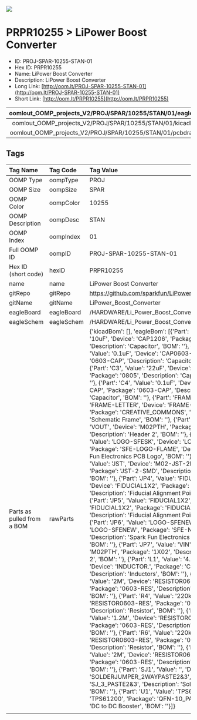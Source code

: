


  
![][im]
# PRPR10255 > LiPower Boost Converter

- ID: PROJ-SPAR-10255-STAN-01
- Hex ID: PRPR10255
- Name: LiPower Boost Converter
- Description: LiPower Boost Converter
- Long Link: [http://oom.lt/PROJ-SPAR-10255-STAN-01](http://oom.lt/PROJ-SPAR-10255-STAN-01)
- Short Link: [http://oom.lt/PRPR10255](http://oom.lt/PRPR10255)
  

|oomlout_OOMP_projects_V2/PROJ/SPAR/10255/STAN/01/eagleImage.png|oomlout_OOMP_projects_V2/PROJ/SPAR/10255/STAN/01/eagleSchemImage.png|oomlout_OOMP_projects_V2/PROJ/SPAR/10255/STAN/01/kicadPcb3dFront.png|oomlout_OOMP_projects_V2/PROJ/SPAR/10255/STAN/01/kicadPcb3dBack.png|
| :---: | :---: | :---: | :---: |
|oomlout_OOMP_projects_V2/PROJ/SPAR/10255/STAN/01/kicadPcb3d.png|oomlout_OOMP_projects_V2/PROJ/SPAR/10255/STAN/01/bomBack.png|oomlout_OOMP_projects_V2/PROJ/SPAR/10255/STAN/01/bomFront.png|oomlout_OOMP_projects_V2/PROJ/SPAR/10255/STAN/01/pcbdraw.svg|
|oomlout_OOMP_projects_V2/PROJ/SPAR/10255/STAN/01/pcbdrawBack.svg||||

## Tags
  

|Tag Name|Tag Code|Tag Value|
| :--- | :--- | :--- |
|OOMP Type|oompType|PROJ|
|OOMP Size|oompSize|SPAR|
|OOMP Color|oompColor|10255|
|OOMP Description|oompDesc|STAN|
|OOMP Index|oompIndex|01|
|Full OOMP ID|oompID|PROJ-SPAR-10255-STAN-01|
|Hex ID (short code)|hexID|PRPR10255|
|name|name|LiPower Boost Converter|
|gitRepo|gitRepo|https://github.com/sparkfun/LiPower_Boost_Converter|
|gitName|gitName|LiPower_Boost_Converter|
|eagleBoard|eagleBoard|/HARDWARE/Li_Power_Boost_Converter.brd|
|eagleSchem|eagleSchem|/HARDWARE/Li_Power_Boost_Converter.sch|
|Parts as pulled from a BOM|rawParts|{'kicadBom': [], 'eagleBom': [{'Part': 'C1', 'Value': '10uF', 'Device': 'CAP1206', 'Package': '1206', 'Description': 'Capacitor', 'BOM': ''}, {'Part': 'C2', 'Value': '0.1uF', 'Device': 'CAP0603-CAP', 'Package': '0603-CAP', 'Description': 'Capacitor', 'BOM': ''}, {'Part': 'C3', 'Value': '22uF', 'Device': 'CAP0805', 'Package': '0805', 'Description': 'Capacitor', 'BOM': ''}, {'Part': 'C4', 'Value': '0.1uF', 'Device': 'CAP0603-CAP', 'Package': '0603-CAP', 'Description': 'Capacitor', 'BOM': ''}, {'Part': 'FRAME1', 'Value': 'FRAME-LETTER', 'Device': 'FRAME-LETTER', 'Package': 'CREATIVE_COMMONS', 'Description': 'Schematic Frame', 'BOM': ''}, {'Part': 'JP1', 'Value': 'VOUT', 'Device': 'M02PTH', 'Package': '1X02', 'Description': 'Header 2', 'BOM': ''}, {'Part': 'JP2', 'Value': 'LOGO-SFESK', 'Device': 'LOGO-SFESK', 'Package': 'SFE-LOGO-FLAME', 'Description': 'Spark Fun Electronics PCB Logo', 'BOM': ''}, {'Part': 'JP3', 'Value': 'JST', 'Device': 'M02-JST-2MM-SMT', 'Package': 'JST-2-SMD', 'Description': 'Header 2', 'BOM': ''}, {'Part': 'JP4', 'Value': 'FIDUCIAL1X2', 'Device': 'FIDUCIAL1X2', 'Package': 'FIDUCIAL-1X2', 'Description': 'Fiducial Alignment Points', 'BOM': ''}, {'Part': 'JP5', 'Value': 'FIDUCIAL1X2', 'Device': 'FIDUCIAL1X2', 'Package': 'FIDUCIAL-1X2', 'Description': 'Fiducial Alignment Points', 'BOM': ''}, {'Part': 'JP6', 'Value': 'LOGO-SFENEW', 'Device': 'LOGO-SFENEW', 'Package': 'SFE-NEW-WEBLOGO', 'Description': 'Spark Fun Electronics PCB Logo', 'BOM': ''}, {'Part': 'JP7', 'Value': 'VIN', 'Device': 'M02PTH', 'Package': '1X02', 'Description': 'Header 2', 'BOM': ''}, {'Part': 'L1', 'Value': '4.7uH, 1.2A', 'Device': 'INDUCTOR.', 'Package': 'CDRH2D09', 'Description': 'Inductors', 'BOM': ''}, {'Part': 'R3', 'Value': '2M', 'Device': 'RESISTOR0603-RES', 'Package': '0603-RES', 'Description': 'Resistor', 'BOM': ''}, {'Part': 'R4', 'Value': '220k', 'Device': 'RESISTOR0603-RES', 'Package': '0603-RES', 'Description': 'Resistor', 'BOM': ''}, {'Part': 'R5', 'Value': '1.2M', 'Device': 'RESISTOR0603-RES', 'Package': '0603-RES', 'Description': 'Resistor', 'BOM': ''}, {'Part': 'R6', 'Value': '220k', 'Device': 'RESISTOR0603-RES', 'Package': '0603-RES', 'Description': 'Resistor', 'BOM': ''}, {'Part': 'R7', 'Value': '2M', 'Device': 'RESISTOR0603-RES', 'Package': '0603-RES', 'Description': 'Resistor', 'BOM': ''}, {'Part': 'SJ1', 'Value': '', 'Device': 'SOLDERJUMPER_2WAYPASTE2&3', 'Package': 'SJ_3_PASTE2&3', 'Description': 'Solder Jumper', 'BOM': ''}, {'Part': 'U1', 'Value': 'TPS61200', 'Device': 'TPS61200', 'Package': 'QFN-10_PAD', 'Description': 'DC to DC Booster', 'BOM': ''}]}|
||||



[im]: PROJ/SPAR/10255/STAN/01/kicadPcb3d_450.png
